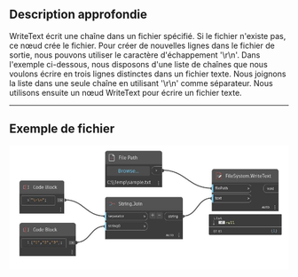 ## Description approfondie
WriteText écrit une chaîne dans un fichier spécifié. Si le fichier n'existe pas, ce nœud crée le fichier. Pour créer de nouvelles lignes dans le fichier de sortie, nous pouvons utiliser le caractère d'échappement '\r\n'. Dans l'exemple ci-dessous, nous disposons d'une liste de chaînes que nous voulons écrire en trois lignes distinctes dans un fichier texte. Nous joignons la liste dans une seule chaîne en utilisant '\r\n' comme séparateur. Nous utilisons ensuite un nœud WriteText pour écrire un fichier texte.
___
## Exemple de fichier

![WriteText](./DSCore.IO.FileSystem.WriteText_img.jpg)

